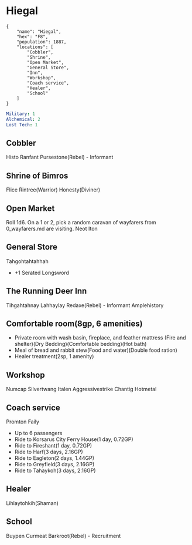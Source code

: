 # Hiegal

```
{
    "name": "Hiegal",
    "hex": "F8",
    "population": 1887,
    "locations": [
        "Cobbler",
        "Shrine",
        "Open Market",
        "General Store",
        "Inn",
        "Workshop",
        "Coach service",
        "Healer",
        "School"
    ]
}
```
```yml
Military: 1
Alchemical: 2
Lost Tech: 1
```

## Cobbler
Histo Ranfant
Pursestone(Rebel) - Informant

## Shrine of Bimros
Flice Rintree(Warrior)
Honesty(Diviner)

## Open Market
Roll 1d6. On a 1 or 2, pick a random caravan of wayfarers from 0_wayfarers.md are visiting.
Neot Iton

## General Store
Tahgohtahtahhah
- +1 Serated Longsword

## The Running Deer Inn
Tihgahtahnay
Lahhaylay
Redaxe(Rebel) - Informant
Amplehistory

## Comfortable room(8gp, 6 amenities)
- Private room with wash basin, fireplace, and feather mattress (Fire and shelter)(Dry Bedding)(Comfortable bedding)(Hot bath)
- Meal of bread and rabbit stew(Food and water)(Double food ration)
- Healer treatment(2sp, 1 amenity)

## Workshop
Numcap Silvertwang
Italen Aggressivestrike
Chantig Hotmetal

## Coach service
Promton Faily

- Up to 6 passengers
- Ride to Korsarus City Ferry House(1 day, 0.72GP)
- Ride to Fireshant(1 day, 0.72GP)
- Ride to Harf(3 days, 2.16GP)
- Ride to Eagleton(2 days, 1.44GP)
- Ride to Greyfield(3 days, 2.16GP)
- Ride to Tahaykoh(3 days, 2.16GP)

## Healer
Lihlaytohkih(Shaman)

## School
Buypen Curmeat
Barkroot(Rebel) - Recruitment
